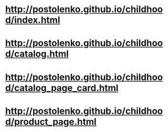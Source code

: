 # http://postolenko.github.io/childhood/index.html
# http://postolenko.github.io/childhood/catalog.html
# http://postolenko.github.io/childhood/catalog_page_card.html
# http://postolenko.github.io/childhood/product_page.html



<!-- <div class="modal-nav main-nav-modal">

			<button><img src="img/close_nav.svg" alt="Скрыть Каталог"></button>
			
			<ul class="catalog-nav-list" >
				
				<li><a href="#">Кубики строительные First Line</a></li>
				<li><a href="#">Развивающие игрушки</a></li>
				<li><a href="#">Конструкторы</a></li>
				<li><a href="#">Пирамиды</a></li>
				<li><a href="#">Игрушечное оружие</a></li>
				<li><a href="#">Спортивные игрушки</a></li>
				<li><a href="#">Каталки</a></li>
				<li><a href="#">Игровые наборы</a></li>
				<li><a href="#">Лейки, лопатки</a></li>

				<li><a href="#">Кубики строительные</a></li>
				<li><a href="#">Развивающие игрушки</a></li>
				<li><a href="#">Конструкторы</a></li>
				<li><a href="#">Пирамиды</a></li>
				<li><a href="#">Игрушечное оружие</a></li>
				<li><a href="#">Спортивные игрушки</a></li>
				<li><a href="#">Каталки</a></li>
				<li><a href="#">Игровые наборы</a></li>
				<li><a href="#">Лейки, лопатки</a></li>

				<li><a href="#">Кубики строительные</a></li>
				<li><a href="#">Развивающие игрушки</a></li>
				<li><a href="#">Конструкторы</a></li>
				<li><a href="#">Пирамиды</a></li>
				<li><a href="#">Игрушечное оружие</a></li>
				<li><a href="#">Спортивные игрушки</a></li>
				<li><a href="#">Каталки</a></li>
				<li><a href="#">Игровые наборы</a></li>
				<li><a href="#">Лейки, лопатки</a></li>

				<li><a href="#">Кубики строительные</a></li>
				<li><a href="#">Развивающие игрушки</a></li>
				<li><a href="#">Конструкторы</a></li>
				<li><a href="#">Пирамиды</a></li>
				<li><a href="#">Игрушечное оружие</a></li>
				<li><a href="#">Спортивные игрушки</a></li>
				<li><a href="#">Каталки</a></li>
				<li><a href="#">Игровые наборы</a></li>
				<li><a href="#">Лейки, лопатки Last Line</a></li>

			</ul>

		</div>


		<div class="modal-nav catalog-modal-nav">

			<button class="close-modal-nav"><img src="img/close_nav.svg" alt="Скрыть Каталог"></button>
			
			<ul class="catalog-nav-list" >
				
				<li><a href="#">Кубики строительные First Line</a></li>
				<li><a href="#">Развивающие игрушки</a></li>
				<li><a href="#">Конструкторы</a></li>
				<li><a href="#">Пирамиды</a></li>
				<li><a href="#">Игрушечное оружие</a></li>
				<li><a href="#">Спортивные игрушки</a></li>
				<li><a href="#">Каталки</a></li>
				<li><a href="#">Игровые наборы</a></li>
				<li><a href="#">Лейки, лопатки</a></li>

				<li><a href="#">Кубики строительные</a></li>
				<li><a href="#">Развивающие игрушки</a></li>
				<li><a href="#">Конструкторы</a></li>
				<li><a href="#">Пирамиды</a></li>
				<li><a href="#">Игрушечное оружие</a></li>
				<li><a href="#">Спортивные игрушки</a></li>
				<li><a href="#">Каталки</a></li>
				<li><a href="#">Игровые наборы</a></li>
				<li><a href="#">Лейки, лопатки</a></li>

				<li><a href="#">Кубики строительные</a></li>
				<li><a href="#">Развивающие игрушки</a></li>
				<li><a href="#">Конструкторы</a></li>
				<li><a href="#">Пирамиды</a></li>
				<li><a href="#">Игрушечное оружие</a></li>
				<li><a href="#">Спортивные игрушки</a></li>
				<li><a href="#">Каталки</a></li>
				<li><a href="#">Игровые наборы</a></li>
				<li><a href="#">Лейки, лопатки</a></li>

				<li><a href="#">Кубики строительные</a></li>
				<li><a href="#">Развивающие игрушки</a></li>
				<li><a href="#">Конструкторы</a></li>
				<li><a href="#">Пирамиды</a></li>
				<li><a href="#">Игрушечное оружие</a></li>
				<li><a href="#">Спортивные игрушки</a></li>
				<li><a href="#">Каталки</a></li>
				<li><a href="#">Игровые наборы</a></li>
				<li><a href="#">Лейки, лопатки Last Line</a></li>

			</ul>

		</div> -->